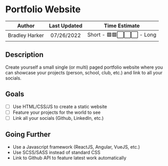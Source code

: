 # Portfolio Website

|     Author     | Last Updated |        Time Estimate         |
| :------------: | :----------: | :--------------------------: |
| Bradley Harker |  07/26/2022  | Short - 🟩🟩⬜️⬜️⬜️ - Long |

## Description

Create yourself a small single (or multi) paged portfolio website where you can showcase your projects (person, school, club, etc.) and link to all your socials.

## Goals

- [ ] Use HTML/CSS/JS to create a static website
- [ ] Feature your projects for the world to see
- [ ] Link all your socials (Github, LinkedIn, etc.)

## Going Further

- Use a Javascript framework (ReactJS, Angular, VueJS, etc.)
- Use SCSS/SASS instead of standard CSS
- Link to Github API to feature latest work automatically
